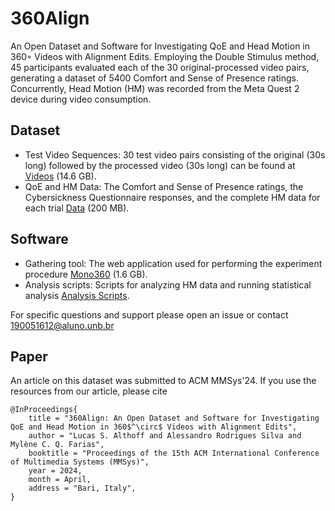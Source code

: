 # 360Align
An Open Dataset and Software for Investigating QoE and Head Motion in 360◦ Videos with Alignment Edits. Employing the Double Stimulus method, 45 participants evaluated each of the 30 original-processed video pairs, generating a dataset of 5400 Comfort and Sense of Presence ratings. Concurrently, Head Motion (HM) was recorded from the Meta Quest 2 device during video consumption.

## Dataset

- Test Video Sequences: 30 test video pairs consisting of the original (30s long) followed by the processed video (30s long) can be found at [Videos](https://osf.io/yaqhb/) (14.6 GB).
- QoE and HM Data: The Comfort and Sense of Presence ratings, the Cybersickness Questionnaire responses, and the complete HM data for each trial [Data](https://osf.io/khcu2/) (200 MB).

## Software

- Gathering tool: The web application used for performing the experiment procedure [Mono360](https://osf.io/x8fsq/) (1.6 GB).
- Analysis scripts: Scripts for analyzing HM data and running statistical analysis [Analysis Scripts](https://osf.io/y8qag/).

For specific questions and support please open an issue or contact [190051612@aluno.unb.br](190051612@aluno.unb.br)

## Paper

An article on this dataset was submitted to ACM MMSys'24. If you use the resources from our article, please cite

```
@InProceedings{
    title = "360Align: An Open Dataset and Software for Investigating QoE and Head Motion in 360$^\circ$ Videos with Alignment Edits",
    author = "Lucas S. Althoff and Alessandro Rodrigues Silva and Mylène C. Q. Farias",
    booktitle = "Proceedings of the 15th ACM International Conference of Multimedia Systems (MMSys)",
    year = 2024,
    month = April,
    address = "Bari, Italy",
}
```
